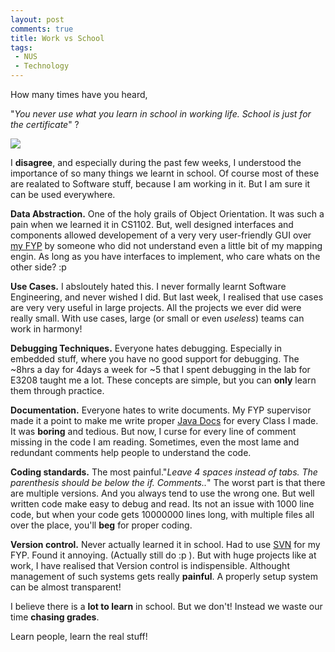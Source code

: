 ```yaml
---
layout: post
comments: true
title: Work vs School
tags:
 - NUS
 - Technology
---
```


How many times have you heard,

"_You never use what you learn in school in working life. School is just for the certificate_" ?

[![](http://static.flickr.com/7/8916354_adb5e0bf5c_m.jpg)][0]

I **disagree**, and especially during the past few weeks, I understood the importance of so many things we learnt in school. Of course most of these are realated to Software stuff, because I am working in it. But I am sure it can be used everywhere.

**Data Abstraction.**
One of the holy grails of Object Orientation. It was such a pain when we learned it in CS1102. But, well designed interfaces and components allowed developement of a very very user-friendly GUI over [my FYP][1] by someone who did not understand even a little bit of my mapping engin. As long as you have interfaces to implement, who care whats on the other side? :p

**Use Cases.**
I absloutely hated this. I never formally learnt Software Engineering, and never wished I did. But last week, I realised that use cases are very very useful in large projects. All the projects we ever did were really small. With use cases, large (or small or even _useless_) teams can work in harmony!

**Debugging Techniques.**
Everyone hates debugging. Especially in embedded stuff, where you have no good support for debugging. The ~8hrs a day for 4days a week for ~5 that I spent debugging in the lab for E3208 taught me a lot. These concepts are simple, but you can **only** learn them through practice.

**Documentation.**
Everyone hates to write documents. My FYP supervisor made it a point to make me write proper [Java Docs][2] for every Class I made. It was **boring** and tedious. But now, I curse for every line of comment missing in the code I am reading. Sometimes, even the most lame and redundant comments help people to understand the code.

**Coding standards.**
The most painful."_Leave 4 spaces instead of tabs. The parenthesis should be below the if. Comments.._" The worst part is that there are multiple versions. And you always tend to use the wrong one. But well written code make easy to debug and read. Its not an issue with 1000 line code, but when your code gets 10000000 lines long, with multiple files all over the place, you'll **beg** for proper coding.

**Version control.**
Never actually learned it in school. Had to use [SVN][3] for my FYP. Found it annoying. (Actually still do :p ). But with huge projects like at work, I have realised that Version control is indispensible. Althought management of such systems gets really **painful**. A properly setup system can be almost transparent!

I believe there is a **lot to learn** in school. But we don't! Instead we waste our time **chasing grades**.

Learn people, learn the real stuff!


[0]: http://www.flickr.com/photos/davekellam/8916354/
[1]: http://nttup.wordpress.com/2006/04/11/fyp-blues-and-greens/
[2]: http://java.sun.com/j2se/javadoc/
[3]: http://subversion.tigris.org/
